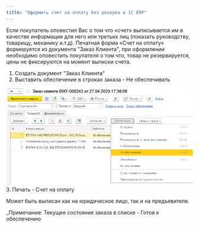 ```yaml
---
title: "Оформить счет на оплату без резерва в 1С ERP"
---
```


Если покупатель оповестил Вас о том что «счет» выписывается им в качестве информации для него или третьих лиц (показать руководству, товарищу, механику и.т.д). 
Печатная форма «Счет на оплату» формируется из документа "Заказ Клиента", при оформлении необходимо оповестить покупателя о том что, товар не резервируется, цены не фиксируются на момент выписки счета.

1. Создать документ "Заказ Клиента"
2. Выставить обеспечение в строках заказа - Не обеспечивать

![](ERP/_attach/Pasted%20image%2020230428095002.png)
3. Печать - Счет на оплату

Может быть выписан как на юридическое лицо, так и на предъявителя.

_Примечание: Текущее состояние заказа в списке - Готов к обеспечению